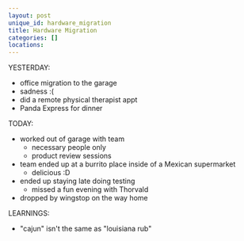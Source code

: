 ```yaml
---
layout: post
unique_id: hardware_migration
title: Hardware Migration
categories: []
locations: 
---
```


YESTERDAY:
* office migration to the garage
* sadness :(
* did a remote physical therapist appt
* Panda Express for dinner

TODAY:
* worked out of garage with team
  * necessary people only
  * product review sessions
* team ended up at a burrito place inside of a Mexican supermarket
  * delicious :D
* ended up staying late doing testing
  * missed a fun evening with Thorvald
* dropped by wingstop on the way home

LEARNINGS:
* "cajun" isn't the same as "louisiana rub"
